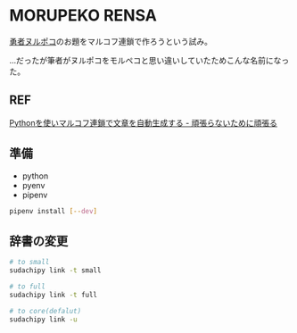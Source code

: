 # MORUPEKO RENSA

[勇者ヌルポコ](https://omocoro.jp/nurupoko/)のお題をマルコフ連鎖で作ろうという試み。

...だったが筆者がヌルポコをモルペコと思い違いしていたためこんな名前になった。

## REF

[Pythonを使いマルコフ連鎖で文章を自動生成する - 頑張らないために頑張る](https://ysko909.github.io/posts/how-to-use-markovify/)

## 準備

* python
* pyenv
* pipenv

```sh
pipenv install [--dev]
```

## 辞書の変更

```sh
# to small
sudachipy link -t small

# to full
sudachipy link -t full

# to core(defalut)
sudachipy link -u
```
